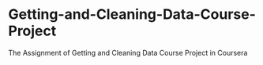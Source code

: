 # Getting-and-Cleaning-Data-Course-Project
The Assignment of Getting and Cleaning Data Course Project in Coursera
